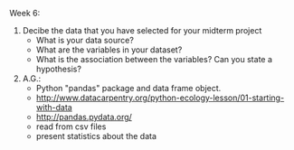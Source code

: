 Week 6:

1. Decibe the data that you have selected for your midterm project
    * What is your data source?
    * What are the variables in your dataset?
    * What is the association between the variables? Can you state a hypothesis? 
2. A.G.: 
    * Python "pandas" package and data frame object.              
    * http://www.datacarpentry.org/python-ecology-lesson/01-starting-with-data
    * http://pandas.pydata.org/
    * read from csv files
    * present statistics about the data
    
    
